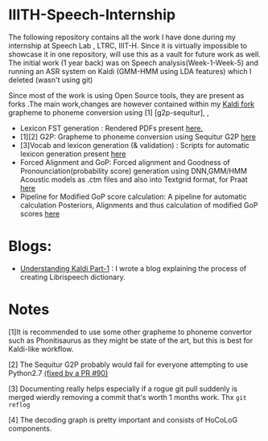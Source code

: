 # IIITH-Speech-Internship

The following repository contains all the work I have done during my internship at Speech Lab , LTRC, IIIT-H. Since it is virtually impossible to showcase it in one repository,  will use this as a vault for future work as well. 
The initial  work (1 year back) was on Speech analysis(Week-1-Week-5) and running an ASR system on Kaldi (GMM-HMM using LDA features) which I deleted (wasn't using git)

Since most of the work is using Open Source tools, they are present as forks .The main work,changes are however contained within my [Kaldi fork](https://github.com/Agrover112/kaldi)
grapheme to phoneme conversion using [1] [g2p-sequitur],  , 

- Lexicon FST generation : Rendered PDFs present [here.](https://github.com/Agrover112/kaldi/tree/current/egs/yesno/s5)
- [1][2] G2P: Grapheme to phoneme conversion using Sequitur G2P [here](https://github.com/Agrover112/sequitur-g2p)
- [3]Vocab and lexicon generation (& validation) : Scripts for automatic lexicon generation present [here](https://github.com/Agrover112/kaldi/tree/current/egs/librispeech/s5)
- Forced Alignment and GoP:  Forced alignment and Goodness of Pronounciation(probability score) generation using DNN,GMM/HMM Acoustic models as .ctm files and also into Textgrid format, for Praat [here](https://github.com/Agrover112/kaldi-dnn-ali-gop/tree/aligop)
- Pipeline for Modified GoP score calculation: A pipeline for automatic calculation  Posteriors, Alignments and thus calculation of modified GoP scores [here](https://github.com/Agrover112/lex)


# Blogs:

- [Understanding Kaldi Part-1](https://medium.com/@agrover112/understanding-kaldi-part-1-c869980b1cbf)
: I wrote a blog explaining the process of creating Librispeech dictionary.




# Notes

[1]It is recommended to use some other grapheme to phoneme convertor such as Phonitisaurus as they might be state of the art, but this is best for Kaldi-like workflow.

[2] The Sequitur G2P probably would fail for everyone attempting to use Python2.7 [(fixed by a PR #90)](https://github.com/sequitur-g2p/sequitur-g2p/pull/90)

[3] Documenting really helps especially if a rogue git pull suddenly is merged wierdly removing a commit that's worth 1 months work. Thx `git reflog`

[4] The decoding graph is pretty important and consists of HoCoLoG components. 
